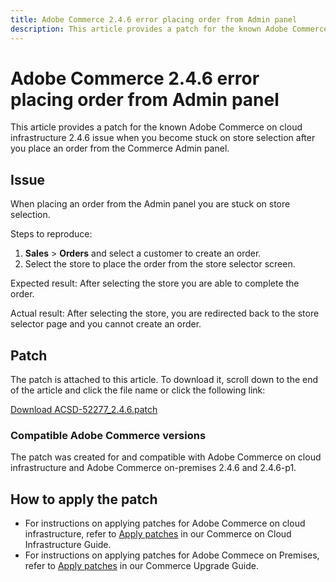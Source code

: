 ```yaml
---
title: Adobe Commerce 2.4.6 error placing order from Admin panel
description: This article provides a patch for the known Adobe Commerce on cloud infrastructure 2.4.6 issue when you become stuck on store selection after you place an order from the Commerce Admin panel.
---
```


# Adobe Commerce 2.4.6 error placing order from Admin panel

This article provides a patch for the known Adobe Commerce on cloud infrastructure 2.4.6 issue when you become stuck on store selection after you place an order from the Commerce Admin panel.

## Issue

When placing an order from the Admin panel you are stuck on store selection.

Steps to reproduce:

1. **Sales** > **Orders** and select a customer to create an order.
2. Select the store to place the order from the store selector screen.

Expected result:
After selecting the store you are able to complete the order.

Actual result:
After selecting the store, you are redirected back to the store selector page and you cannot create an order.

## Patch

The patch is attached to this article. To download it, scroll down to the end of the article and click the file name or click the following link:

 [Download ACSD-52277_2.4.6.patch](/assets/ACSD-52277_2.4.6.patch)

### Compatible Adobe Commerce versions

The patch was created for and compatible with Adobe Commerce on cloud infrastructure and Adobe Commerce on-premises 2.4.6 and 2.4.6-p1.

## How to apply the patch

* For instructions on applying patches for Adobe Commerce on cloud infrastructure, refer to [Apply patches](/docs/commerce-cloud-service/user-guide/develop/upgrade/apply-patches.html) in our Commerce on Cloud Infrastructure Guide. 
* For instructions on applying patches for Adobe Commece on Premises, refer to [Apply patches](/docs/commerce-operations/upgrade-guide/patches/apply.html?lang=en#composer) in our Commerce Upgrade Guide.

